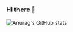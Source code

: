 ### Hi there 👋
![Anurag's GitHub stats](https://github-readme-stats.vercel.app/api?username=guiral97&theme=react&show_icons=true)
<a href="https://www.linkedin.com/in/andresmartinez-dev/"><i class="devicon-linkedin-plain-wordmark colored"></i></a>
<!--
**Guiral97/Guiral97** is a ✨ _special_ ✨ repository because its `README.md` (this file) appears on your GitHub profile.

Here are some ideas to get you started:

- 🔭 I’m currently working on ...
- 🌱 I’m currently learning ...
- 👯 I’m looking to collaborate on ...
- 🤔 I’m looking for help with ...
- 💬 Ask me about ...
- 📫 How to reach me: ...
- 😄 Pronouns: ...
- ⚡ Fun fact: ...
-->
